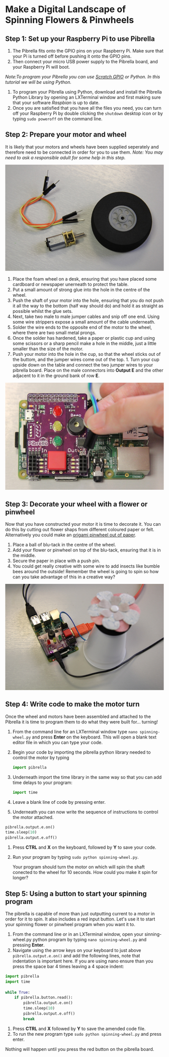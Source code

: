 # Make a Digital Landscape of Spinning Flowers & Pinwheels

## Step 1: Set up your Raspberry Pi to use Pibrella

1. The Pibrella fits onto the GPIO pins on your Raspberry Pi. Make sure that your Pi is turned off before pushing it onto the GPIO pins.
1. Then connect your micro USB power supply to the Pibrella board, and your Raspberry Pi will boot. 

  *Note:To program your Pibrella you can use [Scratch GPIO](http://scratchgpio.github.io) or Python. In this tutorial we will be using Python.* 

1. To program your Pibrella using Python, download and install the Pibrella Python Library by opening an LXTerminal window and first making sure that your software *Raspbian* is up to date. 
1. Once you are satisfied that you have all the files you need, you can turn off your Raspberry Pi by double clicking the `shutdown` desktop icon or by typing `sudo poweroff` on the command line. 

## Step 2: Prepare your motor and wheel
It is likely that your motors and wheels have been supplied seperately and therefore need to be connected in order for you to use them. *Note: You may need to ask a responsible adult for some help in this step.*

  ![](images/hardware.JPG)

1. Place the foam wheel on a desk, ensuring that you have placed some cardboard or newspaper unerneath to protect the table.
1. Put a small amount of strong glue into the hole in the centre of the wheel.
1. Push the shaft of your motor into the hole, ensuring that you do not push it all the way to the bottom (half way should do) and hold it as straight as possible whilst the glue sets. 
1. Next, take two male to male jumper cables and snip off one end. Using some wire strippers expose a small amount of the cable underneath.
1. Solder the wire ends to the opposite end of the motor to the wheel, where there are two small metal prongs. 
1. Once the solder has hardened, take a paper or plastic cup and using some scissors or a sharp pencil make a hole in the middle, just a little smaller than the size of the motor. 
1. Push your motor into the hole in the cup, so that the wheel sticks out of the buttom, and the jumper wires come out of the top. 1. Turn your cup upside down on the table and connect the two jumper wires to your pibrella board. Place on the male connectors into **Output E** and the other adjacent to it in the ground bank of row **E**.

 ![](images/setup.JPG)

## Step 3: Decorate your wheel with a flower or pinwheel
Now that you have constructed your motor it is time to decorate it. You can do this by cutting out flower shaps from different coloured paper or felt. Alternatively you could make an [origami pinwheel out of paper](http://www.wikihow.com/Make-an-Origami-Pinwheel).

1. Place a ball of blu-tack in the centre of the wheel.
1. Add your flower or pinwheel on top of the blu-tack, ensuring that it is in the middle. 
1. Secure the paper in place with a push pin. 
1. You could get really creative with some wire to add insects like bumble bees around the outside! Remember the wheel is going to spin so how can you take advantage of this in a creative way?

 ![](images/spinning-flower.JPG)

## Step 4: Write code to make the motor turn
Once the wheel and motors have been assembled and attached to the Pibrella it is time to program them to do what they were built for... turning!

1. From the command line for an LXTerminal window type `nano spinning-wheel.py` and press **Enter** on the keyboard. This will open a blank text editor file in which you can type your code.
1. Begin your code by importing the pibrella python library needed to control the motor by typing 
    
    ```python
    import pibrella
    ```
1. Underneath import the time library in the same way so that you can add time delays to your program:

    ```python
    import time
    ```
1. Leave a blank line of code by pressing enter.
1. Underneath you can now write the sequence of instructions to control the motor attached. 

  ```python
  pibrella.output.e.on()
  time.sleep(10)
  pibrella.output.e.off()
  ```
  
1. Press **CTRL** and **X** on the keyboard, followed by **Y** to save your code.
1. Run your program by typing `sudo python spinning-wheel.py`.

    Your program should turn the motor on which will spin the shaft conected to the wheel for 10 seconds. How could you make it spin for longer?
    
## Step 5: Using a button to start your spinning program
The pibrella is capable of more than just outputting current to a motor in order for it to spin. It also includes a red input button. Let's use it to start your spinning flower or pinwheel program when you want it to.

1. From the command line or in an LXTerminal window, open your sinning-wheel.py python program by typing `nano spinning-wheel.py` and pressing **Enter**.
1. Navigate using the arrow keys on your keyboard to just above `pibrella.output.e.on()` and add the following lines, note that indentation is important here. If you are using nano ensure than you press the space bar 4 times leaving a 4 space indent:

  ```python
  import pibrella
  import time
  
  while True:
      if pibrella.button.read():
          pibrella.output.e.on()
          time.sleep(10)
          pibrella.output.e.off()
          break
  ```
1. Press **CTRL** and **X** followed by **Y** to save the amended code file.
1. To run the new program type `sudo python spinning-wheel.py` and press enter.
 
 Nothing will happen until you press the red button on the pibrella board.

